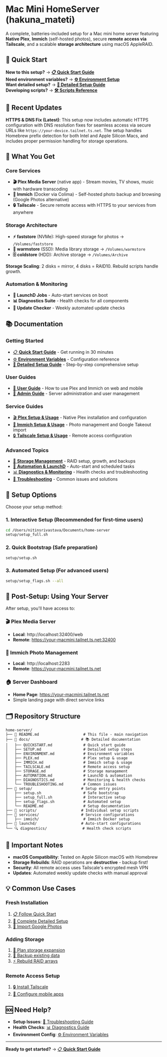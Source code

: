 # Mac Mini HomeServer (hakuna_mateti)

A complete, batteries-included setup for a Mac mini home server featuring **Native Plex**, **Immich** (self-hosted photos), secure **remote access via Tailscale**, and a scalable **storage architecture** using macOS AppleRAID.

## 🚀 Quick Start

**New to this setup?** → [**📋 Quick Start Guide**](docs/QUICKSTART.md)  
**Need environment variables?** → [**⚙️ Environment Setup**](docs/ENVIRONMENT.md)  
**Want detailed setup?** → [**📖 Detailed Setup Guide**](docs/SETUP.md)  
**Developing scripts?** → [**🛠️ Scripts Reference**](scripts/README.md)

## 🔧 Recent Updates

**HTTPS & DNS Fix (Latest)**: This setup now includes automatic HTTPS configuration with DNS resolution fixes for seamless access via secure URLs like `https://your-device.tailnet.ts.net`. The setup handles Homebrew prefix detection for both Intel and Apple Silicon Macs, and includes proper permission handling for storage operations.

## 📁 What You Get

### Core Services
- **🎬 Plex Media Server** (native app) - Stream movies, TV shows, music with hardware transcoding
- **📸 Immich** (Docker via Colima) - Self-hosted photo backup and browsing (Google Photos alternative)
- **🔒 Tailscale** - Secure remote access with HTTPS to your services from anywhere

### Storage Architecture
- **⚡ faststore** (NVMe): High-speed storage for photos → `/Volumes/faststore`
- **💾 warmstore** (SSD): Media library storage → `/Volumes/warmstore`  
- **🗄️ coldstore** (HDD): Archive storage → `/Volumes/Archive`

**Storage Scaling**: 2 disks = mirror, 4 disks = RAID10. Rebuild scripts handle growth.

### Automation & Monitoring
- **🤖 LaunchD Jobs** - Auto-start services on boot
- **📊 Diagnostics Suite** - Health checks for all components
- **🔄 Update Checker** - Weekly automated update checks

## 📚 Documentation

### Getting Started
- [📋 **Quick Start Guide**](docs/QUICKSTART.md) - Get running in 30 minutes
- [⚙️ **Environment Variables**](docs/ENVIRONMENT.md) - Configuration reference
- [📖 **Detailed Setup Guide**](docs/SETUP.md) - Step-by-step comprehensive setup

### User Guides
- [📱 **User Guide**](USER-GUIDE.md) - How to use Plex and Immich on web and mobile
- [🔧 **Admin Guide**](ADMIN-GUIDE.md) - Server administration and user management

### Service Guides  
- [🎬 **Plex Setup & Usage**](docs/PLEX.md) - Native Plex installation and configuration
- [📸 **Immich Setup & Usage**](docs/IMMICH.md) - Photo management and Google Takeout import
- [🔒 **Tailscale Setup & Usage**](docs/TAILSCALE.md) - Remote access configuration

### Advanced Topics
- [💾 **Storage Management**](docs/STORAGE.md) - RAID setup, growth, and backups
- [🤖 **Automation & LaunchD**](docs/AUTOMATION.md) - Auto-start and scheduled tasks
- [📊 **Diagnostics & Monitoring**](docs/DIAGNOSTICS.md) - Health checks and troubleshooting
- [🔧 **Troubleshooting**](docs/TROUBLESHOOTING.md) - Common issues and solutions

## 🎯 Setup Options

Choose your setup method:

### 1. Interactive Setup (Recommended for first-time users)
```bash
cd /Users/nitinsrivastava/Documents/home-server
setup/setup_full.sh
```

### 2. Quick Bootstrap (Safe preparation)
```bash
setup/setup.sh
```

### 3. Automated Setup (For advanced users)
```bash
setup/setup_flags.sh --all
```

## 🌟 Post-Setup: Using Your Server

After setup, you'll have access to:

### 🎬 Plex Media Server
- **Local**: http://localhost:32400/web
- **Remote**: https://your-macmini.tailnet.ts.net:32400

### 📸 Immich Photo Management  
- **Local**: http://localhost:2283
- **Remote**: https://your-macmini.tailnet.ts.net

### 🏠 Server Dashboard
- **Home Page**: https://your-macmini.tailnet.ts.net  
- Simple landing page with direct service links

## 🗂️ Repository Structure

```
home-server/
├── 📄 README.md                    # This file - main navigation
├── 📁 docs/                       # 📚 Detailed documentation
│   ├── QUICKSTART.md              # Quick start guide
│   ├── SETUP.md                   # Detailed setup steps
│   ├── ENVIRONMENT.md             # Environment variables
│   ├── PLEX.md                    # Plex setup & usage
│   ├── IMMICH.md                  # Immich setup & usage
│   ├── TAILSCALE.md               # Remote access setup
│   ├── STORAGE.md                 # Storage management
│   ├── AUTOMATION.md              # LaunchD & automation
│   ├── DIAGNOSTICS.md             # Monitoring & health checks
│   └── TROUBLESHOOTING.md         # Common issues
├── 🔧 setup/                      # Setup entry points
│   ├── setup.sh                   # Safe bootstrap
│   ├── setup_full.sh              # Interactive setup
│   ├── setup_flags.sh             # Automated setup
│   └── README.md                  # Setup documentation
├── 📜 scripts/                    # Individual setup scripts
├── 🐳 services/                   # Service configurations
│   ├── immich/                    # Immich Docker setup
├── 🤖 launchd/                    # Auto-start configurations
└── 🔍 diagnostics/                # Health check scripts
```

## 🚨 Important Notes

- **macOS Compatibility**: Tested on Apple Silicon macOS with Homebrew
- **Storage Rebuilds**: RAID operations are **destructive** - backup first!
- **Security**: All remote access uses Tailscale's encrypted mesh VPN
- **Updates**: Automated weekly update checks with manual approval

## 💡 Common Use Cases

### Fresh Installation
1. [📋 Follow Quick Start](docs/QUICKSTART.md)
2. [📖 Complete Detailed Setup](docs/SETUP.md) 
3. [📸 Import Google Photos](docs/IMMICH.md#google-takeout-import)

### Adding Storage
1. [💾 Plan storage expansion](docs/STORAGE.md#scaling-storage)
2. [🔧 Backup existing data](docs/STORAGE.md#backup-and-restore)
3. [⚡ Rebuild RAID arrays](docs/STORAGE.md#rebuilding-arrays)

### Remote Access Setup
1. [🔒 Install Tailscale](docs/TAILSCALE.md)
2. [📱 Configure mobile apps](docs/TAILSCALE.md#mobile-setup)

## 🆘 Need Help?

- **Setup Issues**: [🔧 Troubleshooting Guide](docs/TROUBLESHOOTING.md)
- **Health Checks**: [📊 Diagnostics Guide](docs/DIAGNOSTICS.md)
- **Environment Config**: [⚙️ Environment Variables](docs/ENVIRONMENT.md)

---

**Ready to get started?** → [📋 **Quick Start Guide**](docs/QUICKSTART.md)